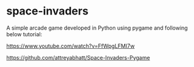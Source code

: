 # space-invaders

A simple arcade game developed in Python using pygame and following below tutorial:

https://www.youtube.com/watch?v=FfWpgLFMI7w

https://github.com/attreyabhatt/Space-Invaders-Pygame